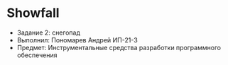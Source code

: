 # Showfall
 - Задание 2: снегопад
 - Выполнил: Пономарев Андрей ИП-21-3
 - Предмет: Инструментальные средства разработки программного обеспечения
